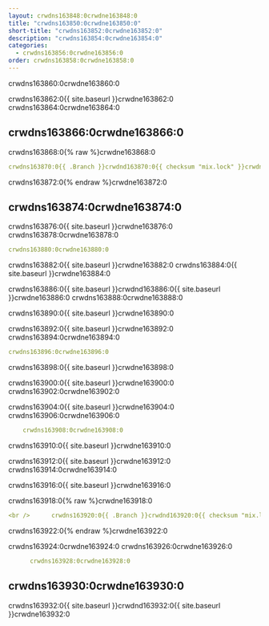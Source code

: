 ```yaml
---
layout: crwdns163848:0crwdne163848:0
title: "crwdns163850:0crwdne163850:0"
short-title: "crwdns163852:0crwdne163852:0"
description: "crwdns163854:0crwdne163854:0"
categories:
  - crwdns163856:0crwdne163856:0
order: crwdns163858:0crwdne163858:0
---
```


crwdns163860:0crwdne163860:0

crwdns163862:0{{ site.baseurl }}crwdne163862:0 crwdns163864:0crwdne163864:0

## crwdns163866:0crwdne163866:0

crwdns163868:0{% raw %}crwdne163868:0

```yaml
crwdns163870:0{{ .Branch }}crwdnd163870:0{{ checksum "mix.lock" }}crwdnd163870:0{{ .Branch }}crwdnd163870:0{{ .Branch }}crwdnd163870:0{{ .Branch }}crwdnd163870:0{{ checksum "mix.lock" }}crwdnd163870:0{{ .Branch }}crwdnd163870:0{{ .Branch }}crwdne163870:0
```

crwdns163872:0{% endraw %}crwdne163872:0

## crwdns163874:0crwdne163874:0

crwdns163876:0{{ site.baseurl }}crwdne163876:0 crwdns163878:0crwdne163878:0

```yaml
crwdns163880:0crwdne163880:0
```

crwdns163882:0{{ site.baseurl }}crwdne163882:0 crwdns163884:0{{ site.baseurl }}crwdne163884:0

crwdns163886:0{{ site.baseurl }}crwdnd163886:0{{ site.baseurl }}crwdne163886:0 crwdns163888:0crwdne163888:0

crwdns163890:0{{ site.baseurl }}crwdne163890:0

crwdns163892:0{{ site.baseurl }}crwdne163892:0 crwdns163894:0crwdne163894:0

```yaml
crwdns163896:0crwdne163896:0 
```

crwdns163898:0{{ site.baseurl }}crwdne163898:0

crwdns163900:0{{ site.baseurl }}crwdne163900:0 crwdns163902:0crwdne163902:0

crwdns163904:0{{ site.baseurl }}crwdne163904:0 crwdns163906:0crwdne163906:0

```yaml
    crwdns163908:0crwdne163908:0
```

crwdns163910:0{{ site.baseurl }}crwdne163910:0

crwdns163912:0{{ site.baseurl }}crwdne163912:0 crwdns163914:0crwdne163914:0

crwdns163916:0{{ site.baseurl }}crwdne163916:0

crwdns163918:0{% raw %}crwdne163918:0

```yaml
<br />      crwdns163920:0{{ .Branch }}crwdnd163920:0{{ checksum "mix.lock" }}crwdnd163920:0{{ .Branch }}crwdnd163920:0{{ .Branch }}crwdnd163920:0{{ .Branch }}crwdnd163920:0{{ checksum "mix.lock" }}crwdnd163920:0{{ .Branch }}crwdnd163920:0{{ .Branch }}crwdne163920:0
```

crwdns163922:0{% endraw %}crwdne163922:0

crwdns163924:0crwdne163924:0 crwdns163926:0crwdne163926:0

```yaml
      crwdns163928:0crwdne163928:0
```

## crwdns163930:0crwdne163930:0

crwdns163932:0{{ site.baseurl }}crwdnd163932:0{{ site.baseurl }}crwdne163932:0